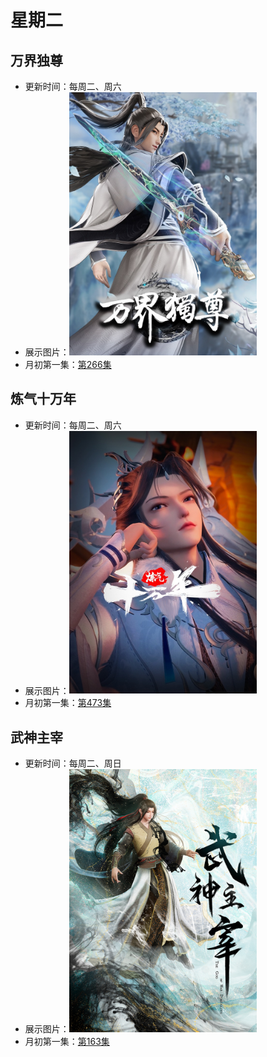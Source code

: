 # 星期二

## 万界独尊
+ 更新时间：每周二、周六
+ 展示图片：<img src="/Pic/wanjieduzun.jpg" alt="万界独尊" width="300" height=auto >
+ 月初第一集：[第266集](http://cqdb6.com/acg/65080/)

## 炼气十万年
+ 更新时间：每周二、周六
+ 展示图片：<img src="/Pic/lianqishiwannian.jpg" alt="炼气十万年" width="300" height=auto >
+ 月初第一集：[第473集](http://cqdb6.com/acg/79514/)

## 武神主宰
+ 更新时间：每周二、周日
+ 展示图片：<img src="/Pic/wushenzhuzai.png" alt="武神主宰" width="300" height=auto >
+ 月初第一集：[第163集](http://cqdb6.com/acg/53125/)

